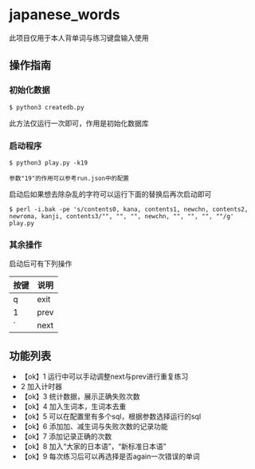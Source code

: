 # japanese_words

此项目仅用于本人背单词与练习键盘输入使用


## 操作指南

### 初始化数据

```
$ python3 createdb.py
```

此方法仅运行一次即可，作用是初始化数据库

### 启动程序

```
$ python3 play.py -k19

参数"19"的作用可以参考run.json中的配置
```

启动后如果想去除杂乱的字符可以运行下面的替换后再次启动即可

```
$ perl -i.bak -pe 's/contents0, kana, contents1, newchn, contents2, newroma, kanji, contents3/"", "", "", newchn, "", "", "", ""/g' play.py
```

### 其余操作

启动后可有下列操作

|按键|说明|
|-|-|
|q|exit|
|1|prev|
|`|next|


## 功能列表

- 【ok】1 运行中可以手动调整next与prev进行重复练习
- 2 加入计时器
- 【ok】3 统计数据，展示正确失败次数
- 【ok】4 加入生词本，生词本去重
- 【ok】5 可以在配置里有多个sql，根据参数选择运行的sql
- 【ok】6 添加加、减生词与失败次数的记录功能
- 【ok】7 添加记录正确的次数
- 【ok】8 加入“大家的日本语”，“新标准日本语”
- 【ok】9 每次练习后可以再选择是否again一次错误的单词

